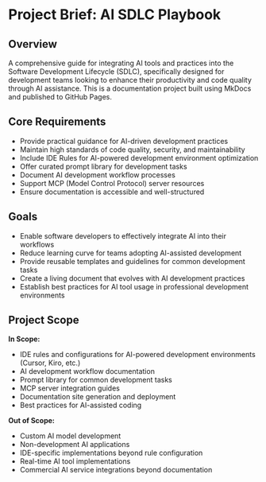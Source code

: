 # Project Brief: AI SDLC Playbook

## Overview
A comprehensive guide for integrating AI tools and practices into the Software Development Lifecycle (SDLC), specifically designed for development teams looking to enhance their productivity and code quality through AI assistance. This is a documentation project built using MkDocs and published to GitHub Pages.

## Core Requirements
- Provide practical guidance for AI-driven development practices
- Maintain high standards of code quality, security, and maintainability
- Include IDE Rules for AI-powered development environment optimization
- Offer curated prompt library for development tasks
- Document AI development workflow processes
- Support MCP (Model Control Protocol) server resources
- Ensure documentation is accessible and well-structured

## Goals
- Enable software developers to effectively integrate AI into their workflows
- Reduce learning curve for teams adopting AI-assisted development
- Provide reusable templates and guidelines for common development tasks
- Create a living document that evolves with AI development practices
- Establish best practices for AI tool usage in professional development environments

## Project Scope
**In Scope:**
- IDE rules and configurations for AI-powered development environments (Cursor, Kiro, etc.)
- AI development workflow documentation
- Prompt library for common development tasks
- MCP server integration guides
- Documentation site generation and deployment
- Best practices for AI-assisted coding

**Out of Scope:**
- Custom AI model development
- Non-development AI applications
- IDE-specific implementations beyond rule configuration
- Real-time AI tool implementations
- Commercial AI service integrations beyond documentation 
